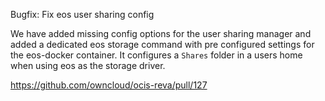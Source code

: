 Bugfix: Fix eos user sharing config

We have added missing config options for the user sharing manager and added a dedicated eos storage command with pre configured settings for the eos-docker container. It configures a `Shares` folder in a users home when using eos as the storage driver.

https://github.com/owncloud/ocis-reva/pull/127
